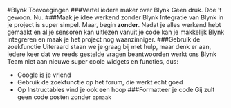 #Blynk Toevoegingen
###Vertel iedere maker over Blynk
Geen druk. Doe 't gewoon. Nu.
###Maak je idee werkend zonder Blynk
Integratie van Blynk in je project is super simpel. Maar, begin **zonder**. Nadat je alles werkend hebt gemaakt en al je sensoren kan uitlezen vanuit je code kan je makkelijk Blynk integreren en maak je het project nog waanzinniger.
###Gebruik de zoekfunctie
Uiteraard staan we je graag bij met hulp, maar denk er aan, iedere keer dat we reeds gestelde vragen beantwoorden werkt ons Blynk Team niet aan nieuwe super coole widgets en functies, dus:
- Google is je vriend
- Gebruik de zoekfunctie op het forum, die werkt echt goed
- Op Instructables vind je ook een hoop
###Formatteer je code
Gij zult geen code posten zonder ```opmaak```
